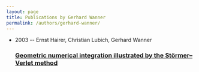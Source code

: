 ```yaml
---
layout: page
title: Publications by Gerhard Wanner
permalink: /authors/gerhard-wanner/
---
```


<ul class="post-list">
<li><span class='post-meta'>2003 -- Ernst Hairer, Christian Lubich, Gerhard Wanner</span><h3><a class='post-link' href='../../geometric-numerical-integration-illustrated-by-the-stormer-verlet-method'>Geometric numerical integration illustrated by the Störmer–Verlet method</a></h3></li>

</ul>
